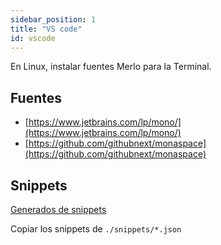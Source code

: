 ```yaml
---
sidebar_position: 1
title: "VS code"
id: vscode
---
```


En Linux, instalar fuentes Merlo para la Terminal.

## Fuentes

- [https://www.jetbrains.com/lp/mono/](https://www.jetbrains.com/lp/mono/)
- [https://github.com/githubnext/monaspace](https://github.com/githubnext/monaspace)

## Snippets

[Generados de snippets](https://snippet-generator.app/?description=_log&tabtrigger=&snippet=console.log%28%29%3B&mode=vscode)

Copiar los snippets de `./snippets/*.json`
